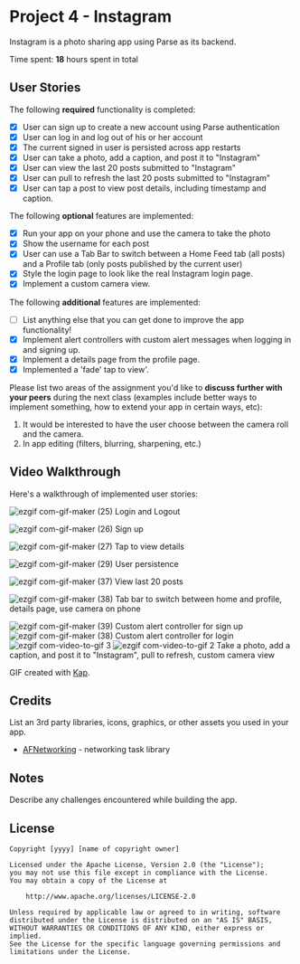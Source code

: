 # Project 4 - Instagram

Instagram is a photo sharing app using Parse as its backend.

Time spent: **18** hours spent in total

## User Stories

The following **required** functionality is completed:

- [X] User can sign up to create a new account using Parse authentication
- [X] User can log in and log out of his or her account
- [X] The current signed in user is persisted across app restarts
- [X] User can take a photo, add a caption, and post it to "Instagram"
- [X] User can view the last 20 posts submitted to "Instagram"
- [X] User can pull to refresh the last 20 posts submitted to "Instagram"
- [X] User can tap a post to view post details, including timestamp and caption.

The following **optional** features are implemented:

- [X] Run your app on your phone and use the camera to take the photo
- [X] Show the username for each post
- [X] User can use a Tab Bar to switch between a Home Feed tab (all posts) and a Profile tab (only posts published by the current user)
- [X] Style the login page to look like the real Instagram login page.
- [X] Implement a custom camera view.

The following **additional** features are implemented:

- [ ] List anything else that you can get done to improve the app functionality!
- [X] Implement alert controllers with custom alert messages when logging in and signing up.
- [X] Implement a details page from the profile page.
- [X] Implemented a 'fade' tap to view'.

Please list two areas of the assignment you'd like to **discuss further with your peers** during the next class (examples include better ways to implement something, how to extend your app in certain ways, etc):

1. It would be interested to have the user choose between the camera roll and the camera.
2. In app editing (filters, blurring, sharpening, etc.)

## Video Walkthrough

Here's a walkthrough of implemented user stories:

![ezgif com-gif-maker (25)](https://user-images.githubusercontent.com/71947227/125145159-edff5b80-e0e5-11eb-956c-6b653c7b6276.gif)
Login and Logout

 ![ezgif com-gif-maker (26)](https://user-images.githubusercontent.com/71947227/125145263-3b7bc880-e0e6-11eb-84cb-b873c377a777.gif)
 Sign up


 ![ezgif com-gif-maker (27)](https://user-images.githubusercontent.com/71947227/125145464-e4c2be80-e0e6-11eb-8cf0-8b58d384e9f0.gif)
 Tap to view details

![ezgif com-gif-maker (29)](https://user-images.githubusercontent.com/71947227/125145629-9661ef80-e0e7-11eb-997a-021d3bd9fe81.gif)
User persistence

![ezgif com-gif-maker (37)](https://user-images.githubusercontent.com/71947227/125146211-52bcb500-e0ea-11eb-9763-ddb5fea0fb0d.gif)
View last 20 posts

![ezgif com-gif-maker (38)](https://user-images.githubusercontent.com/71947227/125146472-8d731d00-e0eb-11eb-8183-bb1f8b3694b3.gif)
Tab bar to switch between home and profile, details page, use camera on phone

![ezgif com-gif-maker (39)](https://user-images.githubusercontent.com/71947227/125146617-4e919700-e0ec-11eb-885e-f9fd8e1ba24c.gif)
Custom alert controller for sign up
![ezgif com-gif-maker (38)](https://user-images.githubusercontent.com/71947227/125146600-3883d680-e0ec-11eb-816c-c353e8057501.gif)
Custom alert controller for login
![ezgif com-video-to-gif 3](https://user-images.githubusercontent.com/71947227/125147359-3459b800-e0f0-11eb-929f-d629809fb6f3.gif) ![ezgif com-video-to-gif 2](https://user-images.githubusercontent.com/71947227/125147301-ff4d6580-e0ef-11eb-90d3-f0d10970908f.gif)
Take a photo, add a caption, and post it to "Instagram", pull to refresh, custom camera view

GIF created with [Kap](https://getkap.co/).

## Credits

List an 3rd party libraries, icons, graphics, or other assets you used in your app.

- [AFNetworking](https://github.com/AFNetworking/AFNetworking) - networking task library


## Notes

Describe any challenges encountered while building the app.

## License

    Copyright [yyyy] [name of copyright owner]

    Licensed under the Apache License, Version 2.0 (the "License");
    you may not use this file except in compliance with the License.
    You may obtain a copy of the License at

        http://www.apache.org/licenses/LICENSE-2.0

    Unless required by applicable law or agreed to in writing, software
    distributed under the License is distributed on an "AS IS" BASIS,
    WITHOUT WARRANTIES OR CONDITIONS OF ANY KIND, either express or implied.
    See the License for the specific language governing permissions and
    limitations under the License.
